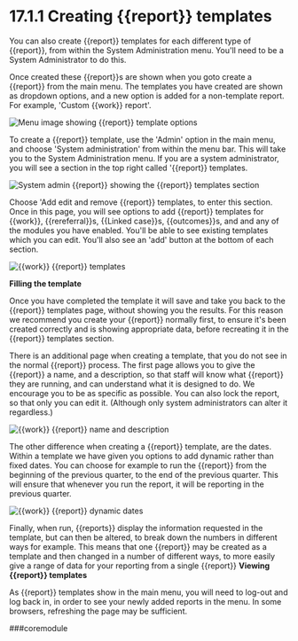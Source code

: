 # 17.1.1    Creating {{report}} templates

You can also create {{report}} templates for each different type of {{report}}, from within the System Administration menu.  You'll need to be a System Administrator to do this.

Once created these {{report}}s are shown when you goto create a {{report}} from the main menu.  The templates you have created are shown as dropdown options, and a new option is added for a non-template report.  For example, 'Custom {{work}} report'.

![Menu image showing {{report}} template options]({{imgpath}}211a.png)

To create a {{report}} template, use the 'Admin' option in the main menu, and choose 'System administration' from within the menu bar.  This will take you to the System Administration menu.  If you are a system administrator, you will see a section in the top right called '{{report}} templates.

![System admin {{report}} showing the {{report}} templates section]({{imgpath}}212a.png)

Choose 'Add edit and remove {{report}} templates, to enter this section.  Once in this page, you will see options to add {{report}} templates for {{work}}, {{rereferral}}s, {{Linked case}}s, {{outcomes}}s, and and any of the modules you have enabled.  You'll be able to see existing templates which you can edit.  You'll also see an 'add' button at the bottom of each section.

![{{work}} {{report}} templates]({{imgpath}}213a.png)

__Filling the template__

Once you have completed the template it will save and take you back to the {{report}} templates page, without showing you the results.  For this reason we recommend you create your {{report}} normally first, to ensure it's been created correctly and is showing appropriate data, before recreating it in the {{report}} templates section.

There is an additional page when creating a template, that you do not see in the normal {{report}} process.  The first page allows you to give the {{report}} a name, and a description, so that staff will know what {{report}} they are running, and can understand what it is designed to do.  We encourage you to be as specific as possible.  You can also lock the report, so that only you can edit it.  (Although only system administrators can alter it regardless.)


![{{work}} {{report}} name and description]({{imgpath}}214a.png)

The other difference when creating a {{report}} template, are the dates.  Within a template we have given you options to add dynamic rather than fixed dates.  You can choose for example to run the {{report}} from the beginning of the previous quarter, to the end of the previous quarter.  This will ensure that whenever you run the report, it will be reporting in the previous quarter.

![{{work}} {{report}} dynamic dates]({{imgpath}}215a.png)

Finally, when run, {{reports}} display the information requested in the template, but can then be altered, to break down the numbers in different ways for example.  This means that one {{report}} may be created as a template and then changed in a number of different ways, to more easily give a range of data for your reporting from a single {{report}}
__Viewing {{report}} templates__

As {{report}} templates show in the main menu, you will need to log-out and log back in, in order to see your newly added reports in the menu.  In some browsers, refreshing the page may be sufficient.

###coremodule
